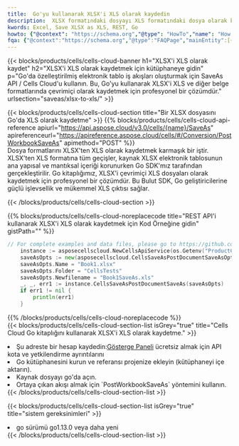 ```yaml
---
title:  Go'yu kullanarak XLSX'i XLS olarak kaydedin
description:  XLSX formatındaki dosyayı XLS formatındaki dosya olarak kaydetmek için Go için Aspose.Cells Cloud SDK'yı kullanma.
kwords: Excel, Save XLSX as XLS, REST, Go
howto: {"@context": "https://schema.org","@type": "HowTo","name": "How to save XLSX as XLS using the Cells Cloud Go library.","description": "How to save XLSX as XLS using the Cells Cloud Go library.","image": {"@type": "ImageObject"},"url": "/go/saveas/xlsx-to-xls/","step": [{ "@type": "HowToStep","name": "How to save XLSX as XLS using the Cells Cloud Go library. step 1", "image": {"@type": "ImageObject",},"url": "/go/saveas/xlsx-to-xls/","text": "Register an account at <a href='https://dashboard.aspose.cloud/'>Dashboard</a> to get free API quota & authorization details",},{ "@type": "HowToStep","name": "How to save XLSX as XLS using the Cells Cloud Go library. step 1", "image": {"@type": "ImageObject",},"url": "/go/saveas/xlsx-to-xls/","text": "Install Go library and add the reference (import the library) to your project.",},{ "@type": "HowToStep","name": "How to save XLSX as XLS using the Cells Cloud Go library. step 1", "image": {"@type": "ImageObject",},"url": "/go/saveas/xlsx-to-xls/","text": "Open the source file in go.",},{ "@type": "HowToStep","name": "How to save XLSX as XLS using the Cells Cloud Go library. step 1", "image": {"@type": "ImageObject",},"url": "/go/saveas/xlsx-to-xls/","text": "Use the `PostWorkbookSaveAs` method to retrieve the resulting stream.",}, ],"supply": {"@type": "HowToSupply","name": "document"},"tool": [{"@type": "HowToTool","name": "Goland, Visual Studio Code, Eclipse"},{"@type": "HowToTool","name": "Aspose Cells"}],"totalTime": "PT6M"}
fqa: {"@context":"https://schema.org","@type":"FAQPage","mainEntity":[{"@type":"Question","name":"Why save file as other formats file in C# using REST API?","acceptedAnswer":{"@type":"Answer","text":"Documents are encoded in many ways, and some files may be incompatible with the software you use. To open and read such files, just save them as appropriate file formats.<br/><ol><li>Install .NET SDK and add the reference (import the library) to your project.</li><li>Open the source file in C# using REST API.</li><li>Call the PostWorkbookSaveAsRequest() method, passing an output filename with required extension.</li><li>Get the result of save as a separate file.</li></ol>"}},{"@type":"Question","name":"What file formats can I save as with your C# library?","acceptedAnswer":{"@type":"Answer","text":"We support a variety of file formats for conversion using .NET library, including XLSX, Excel, xls , PDF, CSV, HTML, Markdown, XML, PNG, JPG, TIFF, Json, TXT and many more."}},{"@type":"Question","name":"What is the maximum allowed file size for conversion using this .NET library?","acceptedAnswer":{"@type":"Answer","text":"There are no file size limits for format conversions using .NET library."}}]}
---
```

{{< blocks/products/cells/cells-cloud-banner h1="XLSX\'i XLS olarak kaydet" h2="XLSX\'i XLS olarak kaydetmek için kütüphaneye gidin" p="Go\'da özelleştirilmiş elektronik tablo iş akışları oluşturmak için SaveAs API / Cells Cloud\'u kullanın. Bu, Go\'yu kullanarak XLSX\'i XLS ve diğer belge formatlarında çevrimiçi olarak kaydetmek için profesyonel bir çözümdür." urlsection="saveas/xlsx-to-xls/" >}}

{{< blocks/products/cells/cells-cloud-section title="Bir XLSX dosyasını Go\'da XLS olarak kaydetme" >}}
{{% blocks/products/cells/cells-cloud-api-reference apiurl="https://api.aspose.cloud/v3.0/cells/{name}/SaveAs" apireferenceurl="https://apireference.aspose.cloud/cells/#/Conversion/PostWorkbookSaveAs" apimethod="POST" %}}
<br/>
Dosya formatlarını XLSX'ten XLS olarak kaydetmek karmaşık bir iştir. XLSX'ten XLS formatına tüm geçişler, kaynak XLSX elektronik tablosunun ana yapısal ve mantıksal içeriği korunurken Go SDK'mız tarafından gerçekleştirilir. Go kitaplığımız, XLSX'i çevrimiçi XLS dosyaları olarak kaydetmek için profesyonel bir çözümdür. Bu Bulut SDK, Go geliştiricilerine güçlü işlevsellik ve mükemmel XLS çıktısı sağlar.

{{< /blocks/products/cells/cells-cloud-section >}}

{{% blocks/products/cells/cells-cloud-noreplacecode title="REST API\'i kullanarak XLSX\'i XLS olarak kaydetmek için Kod Örneğine gidin" gistPath="" %}}
  
```go
// For complete examples and data files, please go to https://github.com/aspose-cells-cloud/aspose-cells-cloud-go/
    instance := asposecellscloud.NewCellsApiService(os.Getenv("ProductClientId"), os.Getenv("ProductClientSecret"))
    saveAsOpts := new(asposecellscloud.CellsSaveAsPostDocumentSaveAsOpts)
    saveAsOpts.Name = "Book1.xlsx"
    saveAsOpts.Folder = "CellsTests"
    saveAsOpts.Newfilename = "Book1SaveAs.xls"
    _, _, err1 := instance.CellsSaveAsPostDocumentSaveAs(saveAsOpts)
    if err1 != nil {
	    println(err1)
    }
```
  
{{% /blocks/products/cells/cells-cloud-noreplacecode %}}
<br/>
{{< blocks/products/cells/cells-cloud-section-list isGrey="true" title="Cells Cloud Go kitaplığını kullanarak XLSX\'i XLS olarak kaydetme." >}}
<li> Şu adreste bir hesap kaydedin:<a href="https://dashboard.aspose.cloud/">Gösterge Paneli</a> ücretsiz almak için API kota ve yetkilendirme ayrıntılarını</li>
<li>Go kütüphanesini kurun ve referansı projenize ekleyin (kütüphaneyi içe aktarın).</li>
<li>Kaynak dosyayı go'da açın.</li>
<li>Ortaya çıkan akışı almak için `PostWorkbookSaveAs` yöntemini kullanın.</li>
{{< /blocks/products/cells/cells-cloud-section-list >}}

{{< blocks/products/cells/cells-cloud-section-list isGrey="true" title="sistem gereksinimleri" >}}
<li>go sürümü go1.13.0 veya daha yeni</li>
{{< /blocks/products/cells/cells-cloud-section-list >}}
